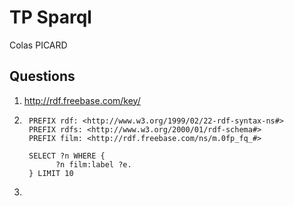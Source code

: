 # TP Sparql
Colas PICARD

## Questions
1. <http://rdf.freebase.com/key/>
2.
		PREFIX rdf: <http://www.w3.org/1999/02/22-rdf-syntax-ns#>
		PREFIX rdfs: <http://www.w3.org/2000/01/rdf-schema#>
		PREFIX film: <http://rdf.freebase.com/ns/m.0fp_fq_#>

		SELECT ?n WHERE {
			  ?n film:label ?e.
		} LIMIT 10
3. 
